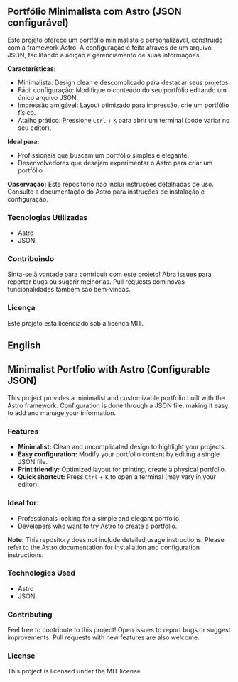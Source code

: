 ## Portfólio Minimalista com Astro (JSON configurável)

Este projeto oferece um portfólio minimalista e personalizável, construído com a framework Astro. A configuração é feita através de um arquivo JSON, facilitando a adição e gerenciamento de suas informações.

**Características:**

* Minimalista: Design clean e descomplicado para destacar seus projetos.
* Fácil configuração: Modifique o conteúdo do seu portfólio editando um único arquivo JSON.
* Impressão amigável: Layout otimizado para impressão, crie um portfólio físico.
* Atalho prático: Pressione `Ctrl` + `K` para abrir um terminal (pode variar no seu editor).

**Ideal para:**

* Profissionais que buscam um portfólio simples e elegante.
* Desenvolvedores que desejam experimentar o Astro para criar um portfólio.

**Observação:** Este repositório não inclui instruções detalhadas de uso. Consulte a documentação do Astro para instruções de instalação e configuração.

### Tecnologias Utilizadas

* Astro
* JSON

### Contribuindo

Sinta-se à vontade para contribuir com este projeto! Abra issues para reportar bugs ou sugerir melhorias. Pull requests com novas funcionalidades também são bem-vindas.

### Licença

Este projeto está licenciado sob a licença MIT.

## English

## Minimalist Portfolio with Astro (Configurable JSON)

This project provides a minimalist and customizable portfolio built with the Astro framework. Configuration is done through a JSON file, making it easy to add and manage your information.

### Features

* **Minimalist:** Clean and uncomplicated design to highlight your projects.
* **Easy configuration:** Modify your portfolio content by editing a single JSON file.
* **Print friendly:** Optimized layout for printing, create a physical portfolio.
* **Quick shortcut:** Press `Ctrl` + `K` to open a terminal (may vary in your editor).

### Ideal for:

* Professionals looking for a simple and elegant portfolio.
* Developers who want to try Astro to create a portfolio.

**Note:** This repository does not include detailed usage instructions. Please refer to the Astro documentation for installation and configuration instructions.

### Technologies Used

* Astro
* JSON

### Contributing

Feel free to contribute to this project! Open issues to report bugs or suggest improvements. Pull requests with new features are also welcome.

### License

This project is licensed under the MIT license.

